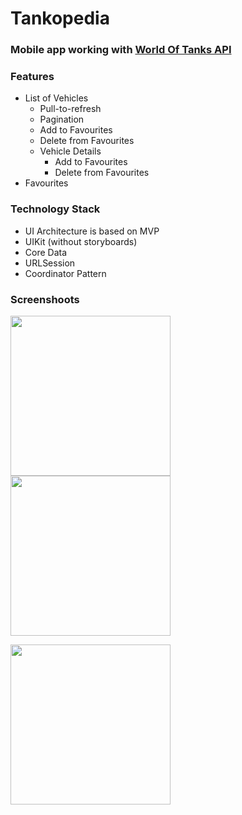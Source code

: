 # Tankopedia

### Mobile app working with [World Of Tanks API](developers.wargaming.net)

### Features

- List of Vehicles
  - Pull-to-refresh
  - Pagination
  - Add to Favourites
  - Delete from Favourites 
  - Vehicle Details
    - Add to Favourites
    - Delete from Favourites 
- Favourites


### Technology Stack

- UI Architecture is based on MVP
- UIKit (without storyboards)
- Core Data
- URLSession
- Coordinator Pattern


### Screenshoots
<p float="left">
  <img src="https://user-images.githubusercontent.com/9480835/158138512-2e1536b2-3d33-46fe-bb7c-16bd2a609719.PNG" width="256" />
  <img src="https://user-images.githubusercontent.com/9480835/158138545-5061e6dd-c85c-4932-aa6d-65cc58da0d18.PNG" width="256" /> 
</p>
<p float="left">
  <img src="https://user-images.githubusercontent.com/9480835/158138565-db9fcffd-0e5c-483f-9e54-ed181053935e.PNG" width="256" />
</p>

